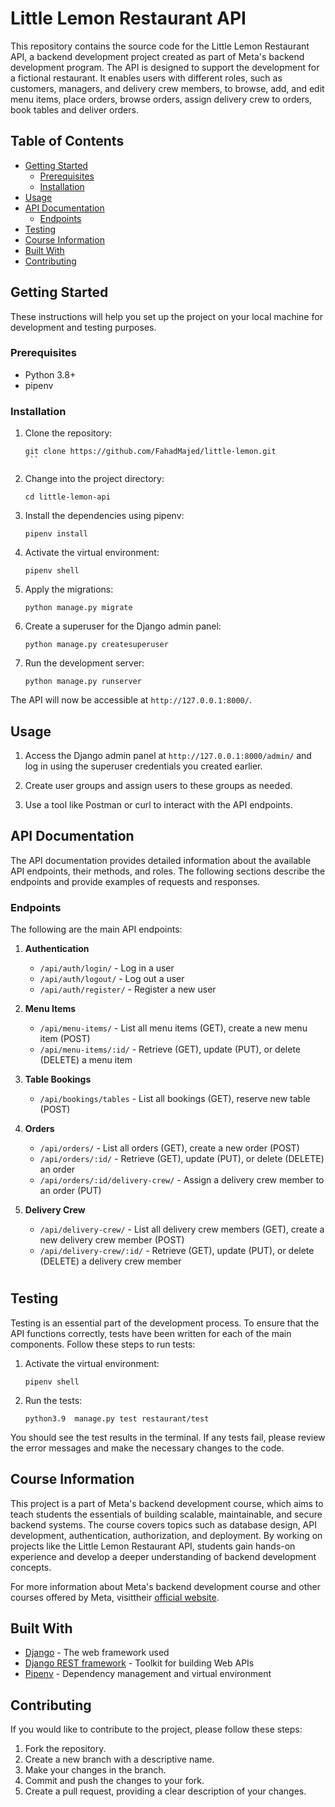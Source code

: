 # Little Lemon Restaurant API

This repository contains the source code for the Little Lemon Restaurant API, a backend development project created as part of Meta's backend development program. The API is designed to support the development for a fictional restaurant. It enables users with different roles, such as customers, managers, and delivery crew members, to browse, add, and edit menu items, place orders, browse orders, assign delivery crew to orders, book tables and deliver orders.

## Table of Contents

- [Getting Started](#getting-started)
  - [Prerequisites](#prerequisites)
  - [Installation](#installation)
- [Usage](#usage)
- [API Documentation](#api-documentation)
  - [Endpoints](#endpoints)
- [Testing](#testing)
- [Course Information](#course-information)
- [Built With](#built-with)
- [Contributing](#contributing)

## Getting Started

These instructions will help you set up the project on your local machine for development and testing purposes.

### Prerequisites

- Python 3.8+
- pipenv

### Installation

1. Clone the repository:

   ````
   git clone https://github.com/FahadMajed/little-lemon.git
   ```

   ````

2. Change into the project directory:

   ```
   cd little-lemon-api
   ```

3. Install the dependencies using pipenv:

   ```
   pipenv install
   ```

4. Activate the virtual environment:

   ```
   pipenv shell
   ```

5. Apply the migrations:

   ```
   python manage.py migrate
   ```

6. Create a superuser for the Django admin panel:

   ```
   python manage.py createsuperuser
   ```

7. Run the development server:

   ```
   python manage.py runserver
   ```

The API will now be accessible at `http://127.0.0.1:8000/`.

## Usage

1. Access the Django admin panel at `http://127.0.0.1:8000/admin/` and log in using the superuser credentials you created earlier.

2. Create user groups and assign users to these groups as needed.

3. Use a tool like Postman or curl to interact with the API endpoints.

## API Documentation

The API documentation provides detailed information about the available API endpoints, their methods, and roles. The following sections describe the endpoints and provide examples of requests and responses.

### Endpoints

The following are the main API endpoints:

1. **Authentication**

   - `/api/auth/login/` - Log in a user
   - `/api/auth/logout/` - Log out a user
   - `/api/auth/register/` - Register a new user

2. **Menu Items**

   - `/api/menu-items/` - List all menu items (GET), create a new menu item (POST)
   - `/api/menu-items/:id/` - Retrieve (GET), update (PUT), or delete (DELETE) a menu item

3. **Table Bookings**

   - `/api/bookings/tables` - List all bookings (GET), reserve new table (POST)

4. **Orders**

   - `/api/orders/` - List all orders (GET), create a new order (POST)
   - `/api/orders/:id/` - Retrieve (GET), update (PUT), or delete (DELETE) an order
   - `/api/orders/:id/delivery-crew/` - Assign a delivery crew member to an order (PUT)

5. **Delivery Crew**

   - `/api/delivery-crew/` - List all delivery crew members (GET), create a new delivery crew member (POST)
   - `/api/delivery-crew/:id/` - Retrieve (GET), update (PUT), or delete (DELETE) a delivery crew member

#

## Testing

Testing is an essential part of the development process. To ensure that the API functions correctly, tests have been written for each of the main components. Follow these steps to run tests:

1. Activate the virtual environment:

   ```
   pipenv shell
   ```

2. Run the tests:

   ```
   python3.9  manage.py test restaurant/test
   ```

You should see the test results in the terminal. If any tests fail, please review the error messages and make the necessary changes to the code.

## Course Information

This project is a part of Meta's backend development course, which aims to teach students the essentials of building scalable, maintainable, and secure backend systems. The course covers topics such as database design, API development, authentication, authorization, and deployment. By working on projects like the Little Lemon Restaurant API, students gain hands-on experience and develop a deeper understanding of backend development concepts.

For more information about Meta's backend development course and other courses offered by Meta, visittheir [official website](https://www.coursera.org).

## Built With

- [Django](https://www.djangoproject.com/) - The web framework used
- [Django REST framework](https://www.django-rest-framework.org/) - Toolkit for building Web APIs
- [Pipenv](https://pipenv.pypa.io/) - Dependency management and virtual environment

## Contributing

If you would like to contribute to the project, please follow these steps:

1. Fork the repository.
2. Create a new branch with a descriptive name.
3. Make your changes in the branch.
4. Commit and push the changes to your fork.
5. Create a pull request, providing a clear description of your changes.
